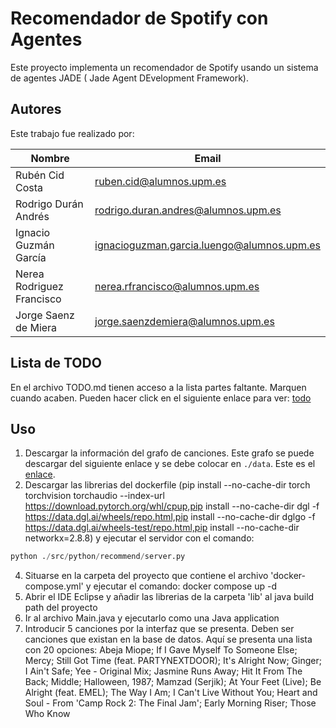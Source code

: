 # Recomendador de Spotify con Agentes

Este proyecto implementa un recomendador de Spotify usando un sistema de agentes JADE ( Jade Agent DEvelopment Framework). 

## Autores

Este trabajo fue realizado por:

| Nombre                    | Email                               |
|---------------------------|-------------------------------------|
| Rubén Cid Costa           | ruben.cid@alumnos.upm.es            |
| Rodrigo Durán Andrés      | rodrigo.duran.andres@alumnos.upm.es |
| Ignacio Guzmán García     | ignacioguzman.garcia.luengo@alumnos.upm.es|
| Nerea Rodriguez Francisco | nerea.rfrancisco@alumnos.upm.es     |
| Jorge Saenz de Miera      | jorge.saenzdemiera@alumnos.upm.es   |

## Lista de TODO
En el archivo TODO.md tienen acceso a la lista partes faltante. Marquen cuando acaben.
Pueden hacer click en el siguiente enlace para ver: [todo](./TODO.md)



## Uso 

1) Descargar la información del grafo de canciones. Este grafo se puede descargar del siguiente enlace y se debe colocar en `./data`. Este es el [enlace](https://upm365-my.sharepoint.com/:u:/g/personal/ruben_cid_alumnos_upm_es/ESyOC13tmgpFuG6VwIeqriEBsiPcyI5bPeeT6Qod3dRNWw?e=xlaFId).
2) Descargar las librerias del dockerfile (pip install --no-cache-dir torch torchvision torchaudio --index-url https://download.pytorch.org/whl/cpup,pip install --no-cache-dir dgl -f https://data.dgl.ai/wheels/repo.html,pip install --no-cache-dir dglgo -f https://data.dgl.ai/wheels-test/repo.html,pip install --no-cache-dir networkx=2.8.8) y ejecutar el servidor con el comando:
```python
python ./src/python/recommend/server.py
```

4) Situarse en la carpeta del proyecto que contiene el archivo 'docker-compose.yml' y ejecutar el comando: docker compose up -d
5) Abrir el IDE Eclipse y añadir las librerias de la carpeta 'lib' al java build path del proyecto
6) Ir al archivo Main.java y ejecutarlo como una Java application
7) Introducir 5 canciones por la interfaz que se presenta. Deben ser canciones que existan en la base de datos. Aquí se presenta una lista con 20 opciones:
Abeja Miope;
If I Gave Myself To Someone Else;
Mercy;
Still Got Time (feat. PARTYNEXTDOOR);
It's Alright Now;
Ginger;
I Ain't Safe;
Yee - Original Mix;
Jasmine Runs Away;
Hit It From The Back;
Middle;
Halloween, 1987;
Mamzad (Serjik);
At Your Feet (Live);
Be Alright (feat. EMEL);
The Way I Am;
I Can't Live Without You;
Heart and Soul - From 'Camp Rock 2: The Final Jam';
Early Morning Riser;
Those Who Know
